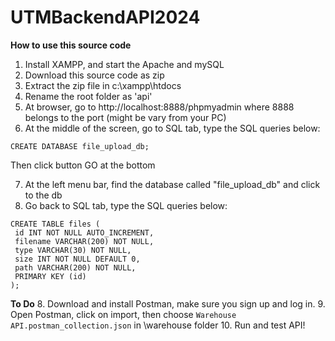 # UTMBackendAPI2024

**How to use this source code**

1. Install XAMPP, and start the Apache and mySQL 
2. Download this source code as zip
3. Extract the zip file in c:\xampp\htdocs
4. Rename the root folder as 'api'
5. At browser, go to http://localhost:8888/phpmyadmin where 8888 belongs to the port (might be vary from your PC)
6. At the middle of the screen, go to SQL tab, type the SQL queries below:

```CREATE DATABASE file_upload_db;```

Then click button GO at the bottom

7. At the left menu bar, find the database called "file_upload_db" and click to the db
9. Go back to SQL tab, type the SQL queries below:

```
CREATE TABLE files (
 id INT NOT NULL AUTO_INCREMENT,
 filename VARCHAR(200) NOT NULL,
 type VARCHAR(30) NOT NULL,
 size INT NOT NULL DEFAULT 0,
 path VARCHAR(200) NOT NULL,
 PRIMARY KEY (id)
);
```
**To Do**
8. Download and install Postman, make sure you sign up and log in.
9. Open Postman, click on import, then choose ```Warehouse API.postman_collection.json``` in \warehouse folder
10. Run and test API!
